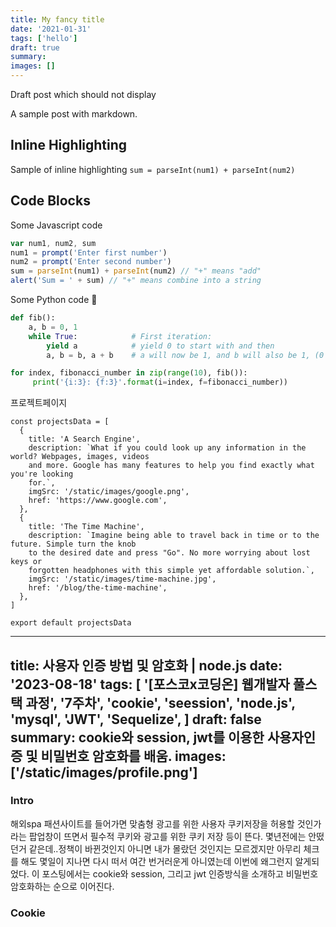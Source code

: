 ```yaml
---
title: My fancy title
date: '2021-01-31'
tags: ['hello']
draft: true
summary:
images: []
---
```


Draft post which should not display

A sample post with markdown.

## Inline Highlighting

Sample of inline highlighting `sum = parseInt(num1) + parseInt(num2)`

## Code Blocks

Some Javascript code

```javascript
var num1, num2, sum
num1 = prompt('Enter first number')
num2 = prompt('Enter second number')
sum = parseInt(num1) + parseInt(num2) // "+" means "add"
alert('Sum = ' + sum) // "+" means combine into a string
```

Some Python code 🐍

```python
def fib():
    a, b = 0, 1
    while True:            # First iteration:
        yield a            # yield 0 to start with and then
        a, b = b, a + b    # a will now be 1, and b will also be 1, (0 + 1)

for index, fibonacci_number in zip(range(10), fib()):
     print('{i:3}: {f:3}'.format(i=index, f=fibonacci_number))
```

프로젝트페이지

```
const projectsData = [
  {
    title: 'A Search Engine',
    description: `What if you could look up any information in the world? Webpages, images, videos
    and more. Google has many features to help you find exactly what you're looking
    for.`,
    imgSrc: '/static/images/google.png',
    href: 'https://www.google.com',
  },
  {
    title: 'The Time Machine',
    description: `Imagine being able to travel back in time or to the future. Simple turn the knob
    to the desired date and press "Go". No more worrying about lost keys or
    forgotten headphones with this simple yet affordable solution.`,
    imgSrc: '/static/images/time-machine.jpg',
    href: '/blog/the-time-machine',
  },
]

export default projectsData

```
---
title: 사용자 인증 방법 및 암호화 | node.js
date: '2023-08-18'
tags:
  [
    '[포스코x코딩온] 웹개발자 풀스택 과정',
    '7주차',
    'cookie',
    'seession',
    'node.js',
    'mysql',
    'JWT',
    'Sequelize',
  ]
draft: false
summary: cookie와 session, jwt를 이용한 사용자인증 및 비밀번호 암호화를 배움.
images: ['/static/images/profile.png']
---

<h3>Intro</h3>
해외spa 패션사이트를 들어가면 맞춤형 광고를 위한 사용자 쿠키저장을 허용할 것인가라는 팝업창이 뜨면서
필수적 쿠키와 광고를 위한 쿠키 저장 등이 뜬다. 몇년전에는 안떴던거 같은데..정책이 바뀐것인지 아니면 내가
몰랐던 것인지는 모르겠지만 아무리 체크를 해도 몇일이 지나면 다시 떠서 여간 번거러운게 아니였는데 이번에
왜그런지 알게되었다. 이 포스팅에서는 cookie와 session, 그리고 jwt 인증방식을 소개하고 비밀번호 암호화하는
순으로 이어진다.

<h3>Cookie</h3>
